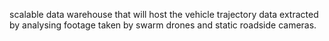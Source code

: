 scalable data warehouse that will host the vehicle trajectory data extracted by analysing footage taken by swarm drones and static roadside cameras.
